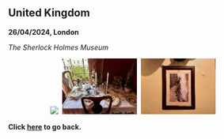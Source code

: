 ## United Kingdom

**26/04/2024, London**

*The Sherlock Holmes Museum*

<center class ='img'>
<img src="Holmes1.jpg" width="30%">&nbsp&nbsp<img src="Holmes2.jpg" width="30%">&nbsp&nbsp<img src="Holmes3.jpg" width="30%">
</center>

**Click [here](https://wqgcx.github.io/transport/) to go back.**
